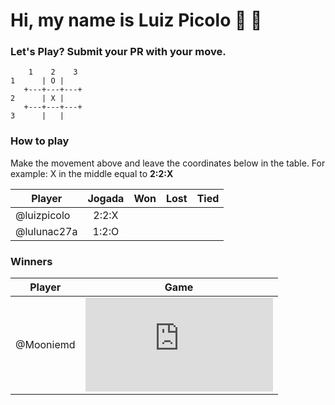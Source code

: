 # Hi, my name is Luiz Picolo 👋 👋

### Let's Play? Submit your PR with your move.

        1    2    3
    1      | O |  
       +---+---+---+
    2      | X | 
       +---+---+---+
    3      |   |   

### How to play

Make the movement above and leave the coordinates below in the table. For example: X in the middle equal to **2:2:X**

|Player      | Jogada   |   Won   |  Lost  |   Tied   |
|------------|:--------:|:-------:|:------:|:--------:|
|@luizpicolo |  2:2:X   |         |        |          |
|@lulunac27a |  1:2:O   |         |        |          |

### Winners

|Player      | Game   |   
|------------|:--------:|
|@Mooniemd   |  ![Finished Game](https://github.com/luizpicolo/luizpicolo/blob/master/finished-games/1.md)  | 

